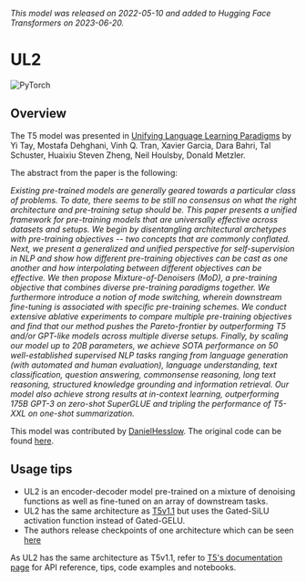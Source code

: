 <!--Copyright 2022 The HuggingFace Team. All rights reserved.

Licensed under the Apache License, Version 2.0 (the "License"); you may not use this file except in compliance with
the License. You may obtain a copy of the License at

http://www.apache.org/licenses/LICENSE-2.0

Unless required by applicable law or agreed to in writing, software distributed under the License is distributed on
an "AS IS" BASIS, WITHOUT WARRANTIES OR CONDITIONS OF ANY KIND, either express or implied. See the License for the
specific language governing permissions and limitations under the License.

⚠️ Note that this file is in Markdown but contain specific syntax for our doc-builder (similar to MDX) that may not be
rendered properly in your Markdown viewer.

-->
*This model was released on 2022-05-10 and added to Hugging Face Transformers on 2023-06-20.*

# UL2

<div class="flex flex-wrap space-x-1">
<img alt="PyTorch" src="https://img.shields.io/badge/PyTorch-DE3412?style=flat&logo=pytorch&logoColor=white">
</div>

## Overview

The T5 model was presented in [Unifying Language Learning Paradigms](https://huggingface.co/papers/2205.05131) by Yi Tay, Mostafa Dehghani, Vinh Q. Tran, Xavier Garcia, Dara Bahri, Tal Schuster, Huaixiu Steven Zheng, Neil Houlsby, Donald Metzler.

The abstract from the paper is the following:

*Existing pre-trained models are generally geared towards a particular class of problems. To date, there seems to be still no consensus on what the right architecture and pre-training setup should be. This paper presents a unified framework for pre-training models that are universally effective across datasets and setups. We begin by disentangling architectural archetypes with pre-training objectives -- two concepts that are commonly conflated. Next, we present a generalized and unified perspective for self-supervision in NLP and show how different pre-training objectives can be cast as one another and how interpolating between different objectives can be effective. We then propose Mixture-of-Denoisers (MoD), a pre-training objective that combines diverse pre-training paradigms together. We furthermore introduce a notion of mode switching, wherein downstream fine-tuning is associated with specific pre-training schemes. We conduct extensive ablative experiments to compare multiple pre-training objectives and find that our method pushes the Pareto-frontier by outperforming T5 and/or GPT-like models across multiple diverse setups. Finally, by scaling our model up to 20B parameters, we achieve SOTA performance on 50 well-established supervised NLP tasks ranging from language generation (with automated and human evaluation), language understanding, text classification, question answering, commonsense reasoning, long text reasoning, structured knowledge grounding and information retrieval. Our model also achieve strong results at in-context learning, outperforming 175B GPT-3 on zero-shot SuperGLUE and tripling the performance of T5-XXL on one-shot summarization.*

This model was contributed by [DanielHesslow](https://huggingface.co/Seledorn). The original code can be found [here](https://github.com/google-research/google-research/tree/master/ul2).

## Usage tips

- UL2 is an encoder-decoder model pre-trained on a mixture of denoising functions as well as fine-tuned on an array of downstream tasks.
- UL2 has the same architecture as [T5v1.1](t5v1.1) but uses the Gated-SiLU activation function instead of Gated-GELU.
- The authors release checkpoints of one architecture which can be seen [here](https://huggingface.co/google/ul2)

<Tip>

As UL2 has the same architecture as T5v1.1,  refer to [T5's documentation page](t5) for API reference, tips, code examples and notebooks.

</Tip>
